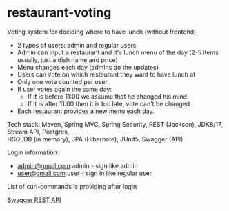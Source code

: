 # restaurant-voting

Voting system for deciding where to have lunch (without frontend).

* 2 types of users: admin and regular users
* Admin can input a restaurant and it's lunch menu of the day (2-5 items usually, just a dish name and price)
* Menu changes each day (admins do the updates)
* Users can vote on which restaurant they want to have lunch at
* Only one vote counted per user
* If user votes again the same day:
  - If it is before 11:00 we assume that he changed his mind.
  - If it is after 11:00 then it is too late, vote can't be changed
* Each restaurant provides a new menu each day.

Tech stack: Maven, Spring MVC, Spring Security, REST (Jackson), JDK8/17, Stream API, Postgres, <br>
HSQLDB (in memory), JPA (Hibernate), JUnit5, Swagger (API)

Login information:
* admin@gmail.com:admin - sign like admin
* user@gmail.com:user - sign in like regular user

List of curl-commands is providing after login

[Swagger REST API](http://localhost:8080/restaurant-voting/swagger-ui.html)
